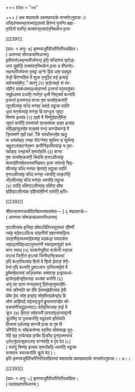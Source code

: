 +++
title = "०७"

+++
( अथ षष्ठाष्ठके प्रथमप्रपाठके सप्तमोऽनुवाकः।)  
तध्दिर॑ण्यमभव॒त्तस्मा॑द॒द्भयो हिर॑ण्यं पुनन्ति ब्रह्म-  
वा॒दिनो॑ वदन्ति॒ कस्मा॑त्स॒त्याद॑न॒स्थिके॑न प्र॒जाः

[[2391]]

[प्रपा॰ १ अनु॰ ७] कृष्णयजुर्वेदीयतैत्तिरीयसंहिता।  
( अरुणया सोमक्रयाभिधानम्)  
प्र॒वीय॑न्तेऽस्थ॒न्वती॑र्जायन्त॒ इति॒ यध्दिर॑ण्यं घृते॑ऽव॒-  
धाय॑ जु॒होति॒ तस्मा॑दन॒स्थिके॑न प्र॒जाः प्र वी॑यन्तेऽ-  
स्थ॒न्वती॑र्जायन्त ए॒तद्वा अ॒ग्नेः प्रि॒यं धाम॒ यद्घृ॒तं  
तेजो॒ हिर॑ण्यमि॒यं ते॑ शुक्र त॒नूरि॒दं वर्च॒ इत्या॑ह॒  
सते॑जसमे॒वैन॒ँ सत॑नुं (१) क॒रो॒त्यथो॒ सं भ॑र-  
त्ये॒वैनं॒ यदब॑ध्दमवद॒ध्याद्गर्भाः॑ प्र॒जानां॑ परा॒पातु॑काः  
स्युर्ब॒ध्दमव दधाति॒ गर्भा॑णां॒ धृत्यै॑ निष्ट॒र्क्य॑ बध्नाति  
प्र॒जानां॑ प्र॒जन॑नाय॒ वाग्वा ए॒षा यत्सोंम॒क्रय॑णी॒  
जूर॒सीत्या॑ह॒ यध्दि मन॑सा॒ जव॑ते॒ तद्वा॒चा वद॑ति  
धृता मन॒सेत्या॑ह॒ मन॑सा॒ हि वाग्धृ॒ता जुष्टा॒  
विष्ण॑व इत्या॑ह (२) य॒ज्ञो वै विष्णु॑र्य॒ज्ञायै॒वैनां॒  
जुष्टां॑ करोति॒ तस्या॑स्ते स॒त्यस॑वसः प्रस॒व इत्या॑ह  
सवि॒तृप्र॑सूतामे॒व वाच॒मव॑ रुन्धे॒ काण्डे॑काण्डे॒ वै  
क्रि॒यमा॑णे य॒ज्ञँ रक्षा॑ँसि जाघाँसन्त्ये॒ष खलु॒  
वा अर॑क्षोहतः॒ पन्था॒ यो॑ऽग्नेश्व॒ सूर्य॑स्य च॒ सूर्य॑स्य॒  
चक्षु॒राऽरु॑हम॒ग्नेर॒क्ष्णः क॒नीनि॑का॒मित्या॑ङ॒ य ए॒वा-  
र॑क्षोहतः॒ पन्था॒स्तँ स॒मारो॑हति (३) वाग्वा  
ए॒षा यत्सो॑म॒क्रय॑णी॒ चिद॑सि म॒नाऽसीत्या॑ह॒  
शास्त्ये॒वैना॑मे॒तत्तस्मा॑च्छिष्टाः प्र॒जा जा॑यन्ते॒ चिद॒-  
सीत्या॑ह॒ यध्दि मन॑सा चे॒तय॑ते॒ तद्वा॒चा वद॑ति  
म॒नाऽसीत्या॑ह॒ यध्दि मन॑सा॒ ध्याय॑ति॒ तत्क॒रोति॒  
धीर॒सीत्या॑ह॒ यध्दि मन॑सा॒ ध्याय॑ति॒ तद्वा॒चा  
(४) वद॑ति॒ दक्षि॑णा॒ऽसीत्या॑ह॒ दक्षि॑णा॒ ह्ये॑षा  
य॒ज्ञिया॒ऽसीत्या॑ह य॒ज्ञिया॑मे॒वैनां॑ तकोरि॒ क्ष॒त्रि-

[[2392]]

श्रीमत्सायणाचार्यविरचितभाष्यसमेता— [ ६ षष्ठकाण्डे—  
( अरुणया सोमक्रयप्रकाराभिधानम्)

या॒ऽसीत्या॑ह क्ष॒त्रिया॒ ह्ये॑षाऽदि॑तिरस्युभ॒यतः॑ शी॒र्ष्णी  
त्या॑ह॒ यदे॒वाऽऽदित्यः प्रा॑य॒णीयो॑ य॒ज्ञाना॑मादि॒त्य  
उ॑दय॒नीय॒स्यस्मा॑दे॒वामा॑ह॒ यदब॑ध्दा॒ स्यादय॑ता  
स्या॒द्यत्प॑दिब॒ध्दाऽनुस्तर॑णी स्यात्प्र॒मायु॑को॒ यज॑-  
मानः स्यात् (५) यत्क॑र्णगृही॒ता वार्त्र॑घ्नी स्या॒त्स  
वाऽन्यं जि॑नी॒त्तं वा॒ऽन्यो जि॑नीयान्मि॒त्रस्त्वा॑  
प॒दि ब॑ध्ना॒त्वित्या॑ह मि॒त्रो वै शि॒वो दे॒वानां॒ तेनै॒-  
वेनां॑ प॒दि ब॑ध्नाति पू॒षाऽध्व॑नः पा॒त्वित्या॑हे॒यं वै  
पू॒षेमामे॒वास्या॑ अधि॒पाम॑कः सम॑ष्ट्या॒ इन्द्रा॒याध्य॑-  
क्षा॒येत्या॒हेन्द्र॑मे॒वास्या॒ अध्य॑क्षं करोति (६)  
अनु॑ त्वा मा॒ता म॑न्यता॒मनु॑ पि॒तेत्या॒नुमतयै॒वै-  
न॑या क्रीणाति सा दे॑वि देवमच्छे॒हीत्या॑ह दे॒वी  
ह्ये॑षा दे॒वः सोम॒ इन्द्रा॑य॒ सोम॒मित्या॒हेन्द्रा॑य॒ हि  
सोम॑ आह्रि॒यते॒ यदे॒तद्यजु॒र्न ब्रू॒यात्परा॑च्ये॒व सो॑-  
म॒क्रय॑णीयाद्रुद्रस्त्वाऽऽ व॑र्तय॒त्वित्या॑ह रु॒द्रो वै  
क्रूरः (७) दे॒वानां॒ तमे॒वास्यै॑ प॒रस्ता॑द्दधा॒त्यावृ॑त्त्यै  
क्रू॒रमि॑व॒ वा ए॒तत्क॑रोति॒ यद्र॒दस्यं की॒र्तयति  
मि॒त्रस्य॑ प॒थेत्या॑ह॒ शान्त्यै॑ वा॒चा वा ए॒ष वि  
क्री॑णीते॒ यः सो॑म॒क्रय॑ण्या स्व॒स्ति सोम॑सखा॒ पुन॒-  
रेहि॑ स॒ह र॒य्येत्या॑ह वा॒चैव वि॒क्रीय॒ पुन॑रा॒त्मन्वाचं॑  
ध॒त्तेऽनु॑पदासुकाऽस्य॒ वाग्भ॑वति॒ य ए॒वं वेद॑ (८)  
( सत॑नुं॒ विष्ण॑व॒ इत्या॑ह स॒मारो॑हति॒ ध्याय॑ति॒ तद्वा॒चा  
यज॑मानः स्यात्करोति क्रू॒रो वेद॑ )।  
इति कृष्णयजुर्वेदीयतैत्तिरीयसंहितायां षष्ठाष्ठके प्रथमप्रपाठके सप्तमोऽनुवाकः।। ७।।

[[2393]]

[प्रपा॰ १ अनु॰ ८] कृष्णयजुर्वेदीयतैत्तिरीयसंहिता।  
( पदसंग्रहणाभिधानम् )
